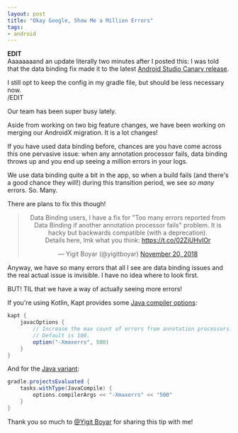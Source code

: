 ```yaml
---
layout: post
title: "Okay Google, Show Me a Million Errors"
tags:
- android
---
```

**EDIT**  
Aaaaaaaand an update literally two minutes after I posted this: I was told that the data binding fix made it to the latest [Android Studio Canary release](https://androidstudio.googleblog.com/2018/12/android-studio-34-canary-7-available.html).

I still opt to keep the config in my gradle file, but should be less necessary now.  
/EDIT


Our team has been super busy lately.

Aside from working on two big feature changes, we have been working on merging our AndroidX migration. It is a lot changes!

If you have used data binding before, chances are you have come across this one pervasive issue: when any annotation processor fails, data binding throws up and you end up seeing a million errors in your logs.

We use data binding quite a bit in the app, so when a build fails (and there's a good chance they will!) during this transition period, we see _so many_ errors. So. Many.

There are plans to fix this though!
<center><blockquote class="twitter-tweet" data-lang="en"><p lang="en" dir="ltr">Data Binding users, I have a fix for &quot;Too many errors reported from Data Binding if another annotation processor fails&quot; problem. It is hacky but backwards compatible (with a deprecation).<br>Details here, lmk what you think: <a href="https://t.co/02ZiUHvIOr">https://t.co/02ZiUHvIOr</a></p>&mdash; Yigit Boyar (@yigitboyar) <a href="https://twitter.com/yigitboyar/status/1064914985287991296?ref_src=twsrc%5Etfw">November 20, 2018</a></blockquote>
<script async src="https://platform.twitter.com/widgets.js" charset="utf-8"></script></center>

Anyway, we have so many errors that all I see are data binding issues and the real actual issue is invisible. I have no idea where to look first.

BUT! TIL that we have a way of actually seeing more errors!

If you're using Kotlin, Kapt provides some [Java compiler options](http://kotlinlang.org/docs/reference/kapt.html#java-compiler-options):

```gradle
kapt {
    javacOptions {
        // Increase the max count of errors from annotation processors.
        // Default is 100.
        option("-Xmaxerrs", 500)
    }
}
```

And for the [Java variant](https://github.com/google/dagger/issues/306#issuecomment-180283287):
```gradle
gradle.projectsEvaluated {
    tasks.withType(JavaCompile) {
        options.compilerArgs << "-Xmaxerrs" << "500"
    }
}
```

Thank you so much to [@Yigit Boyar](https://twitter.com/yigitboyar) for sharing this tip with me!
